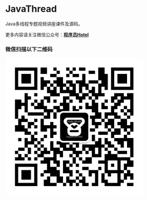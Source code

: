 # JavaThread
Java多线程专题视频讲座课件及源码。

更多内容请关注微信公众号：**[程序员Hotel](#jump_10)**

<a id="jump_10"></a>
### 微信扫描以下二维码

![程序员Hotel](https://github.com/1419459573/ImgStorage/blob/master/commonality/001.png)
